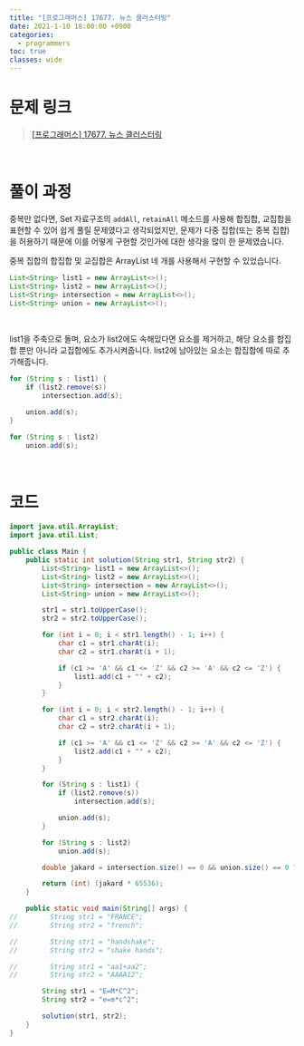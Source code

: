 ```yaml
---
title: "[프로그래머스] 17677. 뉴스 클러스터링"
date: 2021-1-10 18:00:00 +0900
categories:
  - programmers
toc: true
classes: wide
---
```


# 문제 링크

> [[프로그래머스] 17677. 뉴스 클러스터링](https://programmers.co.kr/learn/courses/30/lessons/17677)

<br>

# 풀이 과정

중복만 없다면, Set 자료구조의 `addAll`, `retainAll` 메소드를 사용해 합집합, 교집합을 표현할 수 있어 쉽게 풀릴 문제였다고 생각되었지만, 문제가 다중 집합(또는 중복 집합)을 허용하기 때문에 이를 어떻게 구현할 것인가에 대한 생각을 많이 한 문제였습니다.

중복 집합의 합집합 및 교집합은 ArrayList 네 개를 사용해서 구현할 수 있었습니다.

```java
List<String> list1 = new ArrayList<>();
List<String> list2 = new ArrayList<>();
List<String> intersection = new ArrayList<>();
List<String> union = new ArrayList<>();
```

<br>

list1을 주축으로 돌며, 요소가 list2에도 속해있다면 요소를 제거하고, 해당 요소를 합집합 뿐만 아니라 교집합에도 추가시켜줍니다. list2에 남아있는 요소는 합집합에 따로 추가해줍니다.

```java
for (String s : list1) {
    if (list2.remove(s))
        intersection.add(s);

    union.add(s);
}

for (String s : list2)
    union.add(s);
```

<br>

# 코드

```java
import java.util.ArrayList;
import java.util.List;

public class Main {
    public static int solution(String str1, String str2) {
        List<String> list1 = new ArrayList<>();
        List<String> list2 = new ArrayList<>();
        List<String> intersection = new ArrayList<>();
        List<String> union = new ArrayList<>();

        str1 = str1.toUpperCase();
        str2 = str2.toUpperCase();

        for (int i = 0; i < str1.length() - 1; i++) {
            char c1 = str1.charAt(i);
            char c2 = str1.charAt(i + 1);

            if (c1 >= 'A' && c1 <= 'Z' && c2 >= 'A' && c2 <= 'Z') {
                list1.add(c1 + "" + c2);
            }
        }

        for (int i = 0; i < str2.length() - 1; i++) {
            char c1 = str2.charAt(i);
            char c2 = str2.charAt(i + 1);

            if (c1 >= 'A' && c1 <= 'Z' && c2 >= 'A' && c2 <= 'Z') {
                list2.add(c1 + "" + c2);
            }
        }

        for (String s : list1) {
            if (list2.remove(s))
                intersection.add(s);

            union.add(s);
        }

        for (String s : list2)
            union.add(s);

        double jakard = intersection.size() == 0 && union.size() == 0 ? 1 : (double) intersection.size() / union.size();

        return (int) (jakard * 65536);
    }

    public static void main(String[] args) {
//        String str1 = "FRANCE";
//        String str2 = "french";

//        String str1 = "handshake";
//        String str2 = "shake hands";

//        String str1 = "aa1+aa2";
//        String str2 = "AAAA12";

        String str1 = "E=M*C^2";
        String str2 = "e=m*c^2";

        solution(str1, str2);
    }
}
```